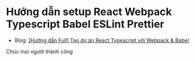 # Hướng dẫn setup React Webpack Typescript Babel ESLint Prettier

- Blog: [[Hướng dẫn Full] Tạo dự án React Typescript với Webpack & Babel](https://phamhongduc.com/vi/blogs/tao-du-an-react-webpack-typescript-babel-eslint)

Chúc mọi người thành công
